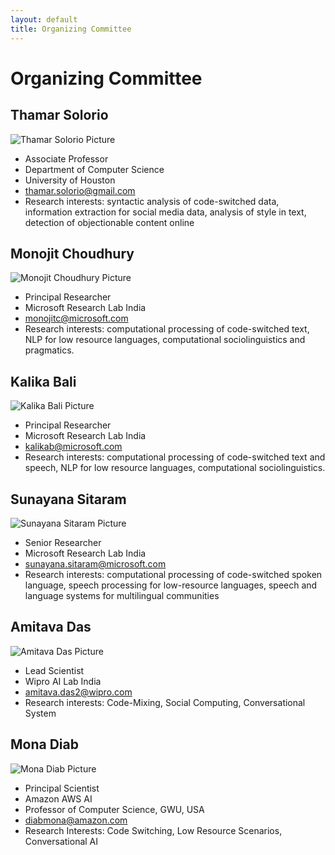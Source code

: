 ```yaml
---
layout: default
title: Organizing Committee
---
```


# Organizing Committee

## Thamar Solorio

![Thamar Solorio Picture](/images/solorio1.PNG)
- Associate Professor
- Department of Computer Science
- University of Houston
- [thamar.solorio@gmail.com](mailto:thamar.solorio@gmail.com "Email")
- Research interests: syntactic analysis of code-switched data, information extraction for social media data, analysis of style in text, detection of objectionable content online

## Monojit Choudhury

![Monojit Choudhury Picture](/images/monochoud.png)
- Principal Researcher
- Microsoft Research Lab India
- [monojitc@microsoft.com](mailto:monojitc@microsoft.com  "Email")
- Research interests: computational processing of code-switched text, NLP for low resource languages, computational sociolinguistics and pragmatics.

## Kalika Bali

![Kalika Bali Picture](/images/kalb.png)
- Principal Researcher
- Microsoft Research Lab India
- [kalikab@microsoft.com](mailto:kalikab@microsoft.com  "Email")
- Research interests: computational processing of code-switched text and speech, NLP for low resource languages, computational sociolinguistics.

## Sunayana Sitaram

![Sunayana Sitaram Picture](/images/SunSit.png)
- Senior Researcher
- Microsoft Research Lab India
- [sunayana.sitaram@microsoft.com](mailto:sunayana.sitaram@microsoft.com "Email")
- Research interests: computational processing of code-switched spoken language, speech processing for low-resource languages, speech and language systems for multilingual communities

## Amitava Das

![Amitava Das Picture](/images/ad.PNG)
- Lead Scientist
- Wipro AI Lab India
- [amitava.das2@wipro.com](mailto:amitava.das2@wipro.com "Email")
- Research interests: Code-Mixing, Social Computing, Conversational System

## Mona Diab

![Mona Diab Picture](/images/md.png)
- Principal Scientist
- Amazon AWS AI
- Professor of Computer Science, GWU, USA
- [diabmona@amazon.com](mailto:diabmona@amazon.com "Email")
- Research Interests: Code Switching, Low Resource Scenarios, Conversational AI